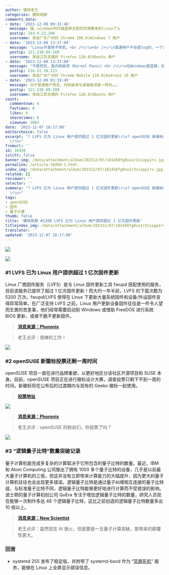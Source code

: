 ```yaml
---
author: 硬核老王
categories: 硬核观察
comments_data:
- date: '2023-12-08 09:31:46'
  message: 操，windows时代被蓝屏支配的恐惧要来到linux了么
  postip: 183.4.22.208
  username: 来自广东广州的 Chrome 100.0|Windows 7 用户
- date: '2023-12-08 13:27:04'
  message: "Linux不是绝不死机。<br />\r\n<br />\r\n普通用户不会查log的，一个直观的错误界面能省很多事。"
  postip: 121.238.69.180
  username: 来自江苏无锡的 Firefox 120.0|Ubuntu 用户
- date: '2023-12-08 13:37:08'
  message: "不是死机，是内核崩溃（Kernel Panic）<br />\r\n在Windows是蓝屏，在macOS是五国，在Linux/BSD是直接打印详细信息。（GUI桌面下可能会有所不同，但我没遇到在桌面环境崩溃的情况）"
  postip: 116.22.18.123
  username: 来自广东广州的 Chrome Mobile 119.0|Android 10 用户
- date: '2023-12-09 01:19:45'
  message: 对于普通用户而言，内核崩溃与桌面崩溃是一样的。。。
  postip: 121.238.69.180
  username: 来自江苏无锡的 Firefox 120.0|Ubuntu 用户
count:
  commentnum: 4
  favtimes: 0
  likes: 0
  sharetimes: 0
  viewnum: 2083
date: '2023-12-07 18:17:00'
editorchoice: false
excerpt: "? LVFS 已为 Linux 用户提供超过 1 亿次固件更新\r\n? openSUSE 新徽标投票还剩一周时间\r\n? “逻辑量子比特”数量突破记录\r\n»
  \r\n»"
fromurl: ''
id: 16450
islctt: false
banner_img: /data/attachment/album/202312/07/181458fg0xu1r2vixpp1rv.jpg
permalink: /article-16450-1.html
index_img: /data/attachment/album/202312/07/181458fg0xu1r2vixpp1rv.jpg
related: []
reviewer: ''
selector: ''
summary: "? LVFS 已为 Linux 用户提供超过 1 亿次固件更新\r\n? openSUSE 新徽标投票还剩一周时间\r\n? “逻辑量子比特”数量突破记录\r\n»
  \r\n»"
tags:
- openSUSE
- 固件
- 量子计算
thumb: false
title: '硬核观察 #1208 LVFS 已为 Linux 用户提供超过 1 亿次固件更新'
titleindex_img: /data/attachment/album/202312/07/181458fg0xu1r2vixpp1rv.jpg
translator: ''
updated: '2023-12-07 18:17:00'
---
```


![](/data/attachment/album/202312/07/181458fg0xu1r2vixpp1rv.jpg)


![](/data/attachment/album/202312/07/181509xaf3tec4tw3hewp8.png)


### #1 LVFS 已为 Linux 用户提供超过 1 亿次固件更新


Linux 厂商固件服务（LVFS）是与 Linux 固件更新工具 fwupd 搭配使用的服务，目前该服务已提供了超过 1 亿次固件更新！而大约一年半前，LVFS 的下载次数为 5200 万次。fwupd/LVFS 使得在 Linux 下更新大量系统固件和设备/外设固件变得异常简单。在广泛支持 LVFS 之前，Linux 用户更新设备固件往往是一件令人望而生畏的苦差事，他们经常需要启动到 Windows 或借助 FreeDOS 进行系统 BIOS 更新，或者干脆不更新固件。



> 
> **[消息来源：Phoronix](https://www.phoronix.com/news/LVFS-100-Million-Firmware)**
> 
> 
> 



> 
> 老王点评：很棒的工作！
> 
> 
> 


![](/data/attachment/album/202312/07/181546tfiwxuzifzjuhg10.png)


### #2 openSUSE 新徽标投票还剩一周时间


openSUSE 项目一直在进行品牌重塑，以更好地区分该社区开源项目和 SUSE 本身。目前，openSUSE 项目正在进行徽标设计大赛，调查投票只剩下不到一周的时间。新徽标将在公布后的过渡期内与现有的 Geeko 徽标一起使用。



> 
> **[投票地址](https://survey.opensuse.org/)**
> 
> 
> 


![](/data/attachment/album/202312/07/183432nexqjl5bc2zcv525.jpg)



> 
> **[消息来源：Phoronix](https://www.phoronix.com/news/openSUSE-New-Logo-Survey)**
> 
> 
> 



> 
> 老王点评：openSUSE 的粉丝们，你投票了吗？
> 
> 
> 


![](/data/attachment/album/202312/07/181624zaalaapqao50ah0u.png)


### #3 “逻辑量子比特”数量突破记录


量子计算机能完成多复杂的计算取决于它所包含的量子比特的数量。最近，IBM 和 Atom Computing 公司推出了拥有 1000 多个量子比特的设备，几乎是以前最大量子计算机的三倍，但这并没有立即带来计算能力的大幅提升，因为更大的量子计算机往往也会出现更多错误。逻辑量子比特是通过量子纠缠相互连接的量子比特组，与标准量子比特不同，逻辑量子比特能够更好地进行计算而不受错误的影响。波士顿的量子计算初创公司 QuEra 专注于增加逻辑量子比特的数量，研究人员现在能够一次制作多达 48 个逻辑量子比特，这比之前创造的逻辑量子比特数量多出 10 倍以上。



> 
> **[消息来源：New Scientist](https://www.newscientist.com/article/2407145-quantum-computer-sets-record-on-path-towards-error-free-calculations/)**
> 
> 
> 



> 
> 老王点评：虽然现在 AI 很火，但是要是一旦量子计算突破，那带来的颠覆性更大。
> 
> 
> 


### 回音


* systemd 255 发布了稳定版，并附带了 systemd-bsod 作为 “[蓝屏死机](/article-16358-1.html)” 服务，能够在 Linux 上全屏显示错误信息。